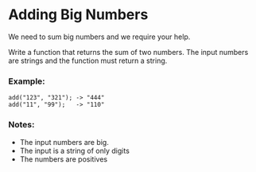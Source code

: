 # Adding Big Numbers

We need to sum big numbers and we require your help.

Write a function that returns the sum of two numbers. The input numbers are strings and the function must return a string.

### Example:
```
add("123", "321"); -> "444"
add("11", "99");   -> "110"
```
### Notes:
* The input numbers are big.
* The input is a string of only digits
* The numbers are positives

